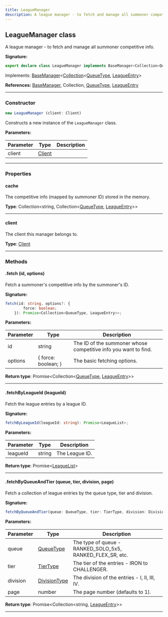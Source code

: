 ```yaml
---
title: LeagueManager
description: A league manager - to fetch and manage all summoner competitive info.
---
```


## LeagueManager class

A league manager - to fetch and manage all summoner competitive info.

**Signature:**

```ts
export declare class LeagueManager implements BaseManager<Collection<QueueType, LeagueEntry>> 
```

Implements: [BaseManager](/shieldbow/api/BaseManager.html)<[Collection](/shieldbow/api/Collection.html)<[QueueType](/shieldbow/api/QueueType.html), [LeagueEntry](/shieldbow/api/LeagueEntry.html)>

**References:** [BaseManager](/shieldbow/api/BaseManager.html), Collection, [QueueType](/shieldbow/api/QueueType.html), [LeagueEntry](/shieldbow/api/LeagueEntry.html)

---

### Constructor

```ts
new LeagueManager (client: Client)
```

Constructs a new instance of the `LeagueManager` class.

**Parameters:**

| Parameter | Type | Description |
| --------- | ---- | ----------- |
| client | [Client](/shieldbow/api/Client.html) |  |
---

### Properties

#### cache

The competitive info (mapped by summoner ID) stored in the memory.



**Type**: Collection\<string, Collection\<[QueueType](/shieldbow/api/QueueType.html), [LeagueEntry](/shieldbow/api/LeagueEntry.html)\>\>

---

#### client

The client this manager belongs to.



**Type**: [Client](/shieldbow/api/Client.html)

---

### Methods

#### .fetch (id, options)

Fetch a summoner's competitive info by the summoner's ID.




**Signature:**

```ts
fetch(id: string, options?: {
        force: boolean;
    }): Promise<Collection<QueueType, LeagueEntry>>;
```

**Parameters:**

| Parameter | Type | Description |
| --------- | ---- | ----------- |
| id | string | The ID of the summoner whose competitive info you want to find. |
| options | {         force: boolean;     } | The basic fetching options. |

**Return type**: Promise\<Collection\<[QueueType](/shieldbow/api/QueueType.html), [LeagueEntry](/shieldbow/api/LeagueEntry.html)\>\>

---

#### .fetchByLeagueId (leagueId)

Fetch the league entries by a league ID.




**Signature:**

```ts
fetchByLeagueId(leagueId: string): Promise<LeagueList>;
```

**Parameters:**

| Parameter | Type | Description |
| --------- | ---- | ----------- |
| leagueId | string | The League ID. |

**Return type**: Promise\<[LeagueList](/shieldbow/api/LeagueList.html)\>

---

#### .fetchByQueueAndTier (queue, tier, division, page)

Fetch a collection of league entries by the queue type, tier and division.




**Signature:**

```ts
fetchByQueueAndTier(queue: QueueType, tier: TierType, division: DivisionType, page?: number): Promise<Collection<string, LeagueEntry>>;
```

**Parameters:**

| Parameter | Type | Description |
| --------- | ---- | ----------- |
| queue | [QueueType](/shieldbow/api/QueueType.html) | The type of queue - RANKED_SOLO_5x5, RANKED_FLEX_SR, etc. |
| tier | [TierType](/shieldbow/api/TierType.html) | The tier of the entries - IRON to CHALLENGER. |
| division | [DivisionType](/shieldbow/api/DivisionType.html) | The division of the entries - I, II, III, IV. |
| page | number | The page number (defaults to 1). |

**Return type**: Promise\<Collection\<string, [LeagueEntry](/shieldbow/api/LeagueEntry.html)\>\>

---

